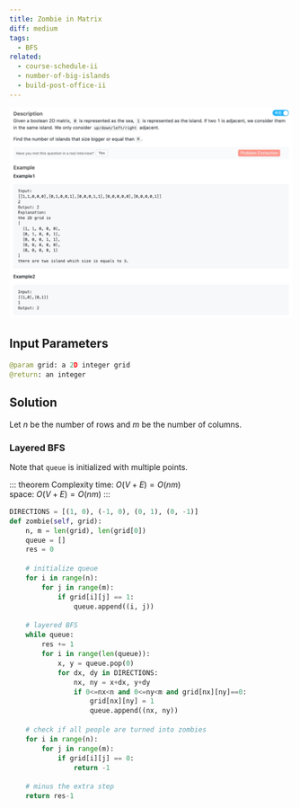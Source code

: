 ```yaml
---
title: Zombie in Matrix
diff: medium
tags:
  - BFS
related:
  - course-schedule-ii
  - number-of-big-islands
  - build-post-office-ii
---
```


<img class="medium-zoom" src="/algo/number-of-big-islands.png" alt="https://www.lintcode.com/problem/zombie-in-matrix">

## Input Parameters

```py
@param grid: a 2D integer grid
@return: an integer
```

## Solution

Let $n$ be the number of rows and $m$ be the number of columns.

### Layered BFS

Note that `queue` is initialized with multiple points.

::: theorem Complexity
time: $O(V + E) = O(nm)$  
space: $O(V + E) = O(nm)$
:::

```py
DIRECTIONS = [(1, 0), (-1, 0), (0, 1), (0, -1)]
def zombie(self, grid):
    n, m = len(grid), len(grid[0])
    queue = []
    res = 0

    # initialize queue
    for i in range(n):
        for j in range(m):
            if grid[i][j] == 1:
                queue.append((i, j))

    # layered BFS
    while queue:
        res += 1
        for i in range(len(queue)):
            x, y = queue.pop(0)
            for dx, dy in DIRECTIONS:
                nx, ny = x+dx, y+dy
                if 0<=nx<n and 0<=ny<m and grid[nx][ny]==0:
                    grid[nx][ny] = 1
                    queue.append((nx, ny))

    # check if all people are turned into zombies
    for i in range(n):
        for j in range(m):
            if grid[i][j] == 0:
                return -1

    # minus the extra step
    return res-1
```
